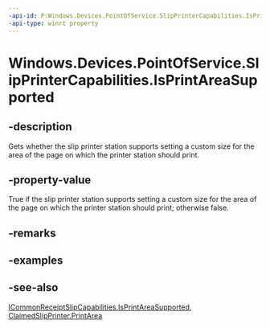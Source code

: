 ```yaml
---
-api-id: P:Windows.Devices.PointOfService.SlipPrinterCapabilities.IsPrintAreaSupported
-api-type: winrt property
---
```


<!-- Property syntax
public bool IsPrintAreaSupported { get; }
-->

# Windows.Devices.PointOfService.SlipPrinterCapabilities.IsPrintAreaSupported

## -description
Gets whether the slip printer station supports setting a custom size for the area of the page on which the printer station should print.

## -property-value
True if the slip printer station supports setting a custom size for the area of the page on which the printer station should print; otherwise false.

## -remarks

## -examples

## -see-also
[ICommonReceiptSlipCapabilities.IsPrintAreaSupported](icommonreceiptslipcapabilities_isprintareasupported.md), [ClaimedSlipPrinter.PrintArea](claimedslipprinter_printarea.md)
